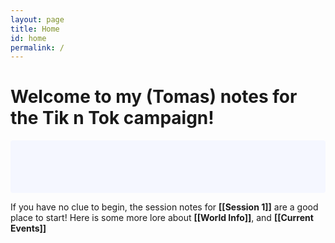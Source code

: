 ```yaml
---
layout: page
title: Home
id: home
permalink: /
---
```


# Welcome to my (Tomas) notes for the Tik n Tok campaign!

<p style="padding: 3em 1em; background: #f5f7ff; border-radius: 4px;">

  If you have no clue to begin, the session notes for <span style="font-weight: bold">[[Session 1]]</span> are a good place to start!
  Here is some more lore about <span style="font-weight: bold">[[World Info]]</span>, and <span style="font-weight: bold">[[Current Events]]</span>
</p>

<style>
  .wrapper {
    max-width: 46em;
  }
</style>
